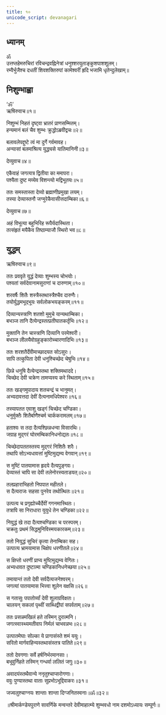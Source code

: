 ```yaml
---
title: १०
unicode_script: devanagari
---
```


## ध्यानम् 
ॐ  
उत्तप्तहेमरुचिरां रविचन्द्रवह्निनेत्रां धनुश्शरयुताङ्कुशपाशशूलम्।  
रम्यैर्भुजैश्च दधतीं शिवशक्तिरुपां कामेश्वरीं ह्रदि भजामि धृतेन्दुलेखाम्॥

## निशुम्भाह्वा
‘ॐ’  
ऋषिरुवाच॥१॥

निशुम्भं निहतं दृष्ट्वा भ्रातरं प्राणसम्मितम्।  
हन्यमानं बलं चैव शुम्भः क्रुद्धोऽब्रवीद्वचः॥२॥

बलावलेपद्दुष्टे त्वं मा दुर्गे गर्वमावह।  
अन्यासां बलमाश्रित्य युद्ध्यसे यातिमानिनी॥३॥

देव्युवाच॥४॥

एकैवाहं जगत्यत्र द्वितीया का ममापरा।  
पश्यैता दुष्ट मय्येव विशन्त्यो मद्विभूतयः॥५॥

ततः समस्तास्ता देव्यो ब्रह्माणीप्रमुखा लयम्।  
तस्या देव्यास्तनौ जग्मुरेकैवासीत्तदाम्बिका॥६॥

देव्युवाच॥७॥

अहं विभूत्या बहुभिरिह रूपैर्यदास्थिता।  
तत्संहृतं मयैकैव तिष्ठाम्याजौ स्थिरो भव॥८॥

## युद्धम्
ऋषिरुवाच॥९॥

ततः प्रववृते युद्धं देव्याः शुम्भस्य चोभयोः।  
पश्यतां सर्वदेवानामसुराणां च दारुणाम्॥१०॥

शरवर्षैः शितैः शस्त्रैस्तथास्त्रैश्चैव दारुणैः।  
तयोर्युद्धमभूद्भूयः सर्वलोकभयङ्करम्॥११॥

दिव्यान्यस्त्राणि शतशो मुमुचे यान्यथाम्बिका।  
बभञ्ज तानि दैत्येन्द्रस्तत्प्रतीघातकर्तृभिः॥१२॥

मुक्तानि तेन चास्त्राणि दिव्यानि परमेश्वरी।  
बभञ्ज लीलयैवोग्रहुङ्कारोच्चारणादिभिः॥१३॥

ततः शरशतैर्देवीमाच्छादयत सोऽसुरः।  
सापि तत्कुपिता देवी धनुश्चिच्छेद चेषुभिः॥१४॥

छिन्ने धनुषि दैत्येन्द्रस्तथा शक्तिमथाददे।  
चिच्छेद देवी चक्रेण तामप्यस्य करे स्थिताम्॥१५॥

ततः खड्गमुपादाय शतचन्द्रं च भानुमत्।  
अभ्यदावत्तदा देवीं दैत्यनामधिपेश्वरः॥१६॥

तस्यापतत एवाशु खड्गं चिच्छेद चण्डिका।  
धनुर्मुक्तैः शितैर्बाणैश्चर्म चार्ककरामलम्॥१७॥

हताश्वः स तदा दैत्यश्छिन्नधन्वा विसारथिः।  
जग्राह मुद्गरं घोरमम्बिकानिधनोद्यतः॥१८॥

चिच्छेदापततस्तस्य मुद्गरं निशितैः शरैः।  
तथापि सोऽभ्यधावत्तां मुष्टिमुद्यम्य वेगवान्॥१९॥

स मुष्टिं पातयामास हृदये दैत्यपुङ्गवः।  
देव्यास्तं चापि सा देवी तलेनोरस्यताडयत्॥२०॥

तलप्रहाराभिहतो निपपात महीतले।  
स दैत्यराजः सहसा पुनरेव तथोत्थितः॥२१॥

उत्पत्य च प्रगृह्योच्चैर्देवीं गगनमास्थितः।  
तत्रापि सा निराधारा युयुधे तेन चण्डिका॥२२॥

नियुद्धं खे तदा दैत्यश्चण्डिका च परस्परम्।  
चक्रतुः प्रथमं सिद्धमुनिविस्मयकारकम्॥२३॥

ततो नियुद्धं सुचिरं कृत्वा तेनाम्बिका सह।  
उत्पात्य भ्रामयामास चिक्षेप धरणीतले॥२४॥

स क्षिप्तो धरणीं प्राप्य मुष्टिमुद्यम्य वेगितः।  
अभ्यधावत दुष्टात्मा चण्डिकानिधनेच्छया॥२५॥

तमायान्तं ततो देवी सर्वदैत्यजनेश्वरम्।  
जगत्यां पातयामास भित्त्वा शूलेन वक्षसि॥२६॥

स गतासुः पपातोर्व्यां देवी शूलाग्रविक्षतः।  
चालयन् सकलां पृथ्वीं साब्धिद्वीपां सपर्वताम्॥२७॥

ततः प्रसन्नमखिलं हते तस्मिन् दुरात्मनि।  
जगत्स्वास्थ्यमतीवाप निर्मलं चाभवन्नभः॥२८॥

उत्पातमेघाः सोल्का ये प्रागासंस्ते शमं ययुः।  
सरितो मार्गवाहिन्यस्तथासंस्तत्र पातिते॥२९॥

ततो देवगणाः सर्वे हर्षनिर्भरमानसाः।  
बभूवुर्निहते तस्मिन् गन्धर्वा ललितं जगुः॥३०॥

अवादयंस्तथैवान्ये ननृतुश्चाप्सरोगणाः।  
ववुः पुण्यास्तथा वाताः सुप्रभोऽभूद्दिवाकरः॥३१॥

जज्वलुश्चाग्नयः शान्ताः शान्ता दिग्जनितस्वनाः॥ॐ॥३२॥

॥श्रीमार्कण्डेयपुराणे सावर्णिके मन्वन्तरे देवीमाहात्म्ये शुम्भवधो नाम दशमोऽध्यायः सम्पूर्णः॥
